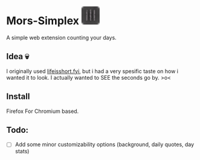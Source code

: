 # Mors-Simplex ![image info](./icon.png)
A simple web extension counting your days.

## Idea 💀
I originally used [lifeisshort.fyi](lifeisshort.fyi), but i had a very spesific taste on how i wanted it to look. I actually wanted to SEE the seconds go by. >o<

## Install
Firefox
For Chromium based.

## Todo:
- [ ] Add some minor customizability options (background, daily quotes, day stats)


